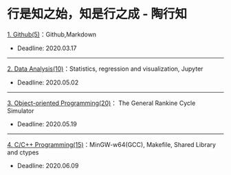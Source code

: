 # 行是知之始，知是行之成 - 陶行知

[1. Github(5)](./P1)：Github,Markdown

* Deadline: 2020.03.17

---

[2. Data Analysis(10)](./P2)：Statistics, regression and visualization, Jupyter 

* Deadline: 2020.05.02

---

[3. Object-oriented Programming(20)](./P3)： The General Rankine Cycle Simulator

* Deadline: 2020.05.19

---

[4. C/C++ Programming(15)](./P4)：MinGW-w64(GCC), Makefile, Shared Library and ctypes

* Deadline: 2020.06.09

